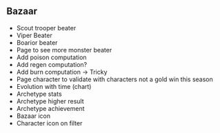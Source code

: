 ## Bazaar

- Scout trooper beater
- Viper Beater
- Boarior beater
- Page to see more monster beater
- Add poison computation
- Add regen computation?
- Add burn computation → Tricky
- Page character to validate with characters not a gold win this season
- Evolution with time (chart)
- Archetype stats
- Archetype higher result
- Archetype achievement
- Bazaar icon
- Character icon on filter

